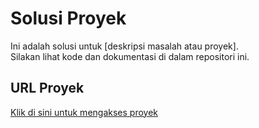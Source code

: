 # Solusi Proyek

Ini adalah solusi untuk [deskripsi masalah atau proyek].  
Silakan lihat kode dan dokumentasi di dalam repositori ini.

## URL Proyek
[Klik di sini untuk mengakses proyek](https://github.com/username/nama-repositori)
